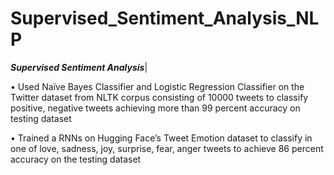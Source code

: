 # Supervised_Sentiment_Analysis_NLP

***Supervised Sentiment Analysis***| 

•	Used Naïve Bayes Classifier and Logistic Regression Classifier on the Twitter dataset from NLTK corpus consisting of 10000 tweets to classify positive, negative tweets achieving more than 99 percent accuracy on testing dataset

•	Trained a RNNs on Hugging Face’s Tweet Emotion dataset to classify in one of love, sadness, joy, surprise, fear, anger tweets to achieve 86 percent accuracy on the testing dataset 
